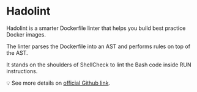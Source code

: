 # Hadolint

Hadolint is a smarter Dockerfile linter that helps you build best practice Docker images.

The linter parses the Dockerfile into an AST and performs rules on top of the AST.

It stands on the shoulders of ShellCheck to lint the Bash code inside RUN instructions.

:bulb: See more details on [official Github link](https://github.com/hadolint/hadolint).
